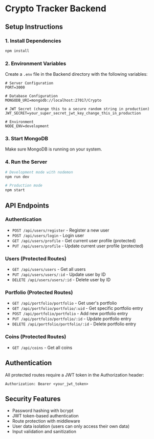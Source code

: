 # Crypto Tracker Backend

## Setup Instructions

### 1. Install Dependencies
```bash
npm install
```

### 2. Environment Variables
Create a `.env` file in the Backend directory with the following variables:

```env
# Server Configuration
PORT=3000

# Database Configuration
MONGODB_URI=mongodb://localhost:27017/Crypto

# JWT Secret (change this to a secure random string in production)
JWT_SECRET=your_super_secret_jwt_key_change_this_in_production

# Environment
NODE_ENV=development
```

### 3. Start MongoDB
Make sure MongoDB is running on your system.

### 4. Run the Server
```bash
# Development mode with nodemon
npm run dev

# Production mode
npm start
```

## API Endpoints

### Authentication
- `POST /api/users/register` - Register a new user
- `POST /api/users/login` - Login user
- `GET /api/users/profile` - Get current user profile (protected)
- `PUT /api/users/profile` - Update current user profile (protected)

### Users (Protected Routes)
- `GET /api/users/users` - Get all users
- `PUT /api/users/users/:id` - Update user by ID
- `DELETE /api/users/users/:id` - Delete user by ID

### Portfolio (Protected Routes)
- `GET /api/portfolio/portfolio` - Get user's portfolio
- `GET /api/portfolio/portfolio/:uid` - Get specific portfolio entry
- `POST /api/portfolio/portfolio` - Add new portfolio entry
- `PUT /api/portfolio/portfolio/:id` - Update portfolio entry
- `DELETE /api/portfolio/portfolio/:id` - Delete portfolio entry

### Coins (Protected Routes)
- `GET /api/coins` - Get all coins

## Authentication

All protected routes require a JWT token in the Authorization header:
```
Authorization: Bearer <your_jwt_token>
```

## Security Features

- Password hashing with bcrypt
- JWT token-based authentication
- Route protection with middleware
- User data isolation (users can only access their own data)
- Input validation and sanitization
